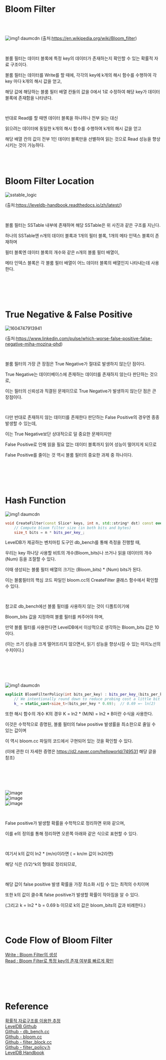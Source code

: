 # Bloom Filter 
<br/>
<br/>

![img1 daumcdn](https://user-images.githubusercontent.com/101636590/183424363-05494e10-e230-45b1-9a2a-18f413748970.png)
(출처:https://en.wikipedia.org/wiki/Bloom_filter) 

<br>

블룸 필터는 데이터 블록에 특정 key의 데이터가 존재하는지 확인할 수 있는 확률적 자료 구조이다.

블룸 필터는 데이터를 Write를 할 때에, 각각의 key에 k개의 해시 함수를 수행하여 각 key 마다 k개의 해시 값을 얻고,

해당 값에 해당하는 블룸 필터 배열 칸들의 값을 0에서 1로 수정하여 해당 key가 데이터 블록에 존재함을 나타낸다.

<br>

반대로 Read를 할 때엔 데이터 블록을 하나하나 전부 읽는 대신

읽으려는 데이터에 동일한 k개의 해시 함수를 수행하여 k개의 해시 값을 얻고

해당 배열 칸의 값이 전부 1인 데이터 블록만을 선별하여 읽는 것으로 Read 성능을 향상시키는 것이 가능하다.
<br><br><br><br>
   
# Bloom Filter Location
![sstable_logic](https://user-images.githubusercontent.com/101636590/188339431-c3f219ba-b2f0-4bc5-bbcf-a39a8be35d85.jpg)

(출처:https://leveldb-handbook.readthedocs.io/zh/latest/)

<br>

블룸 필터는 SSTable 내부에 존재하며 해당 SSTable은 위 사진과 같은 구조를 지닌다.

하나의 SSTable엔 n개의 데이터 블록과 1개의 필터 블록, 1개의 메타 인덱스 블록이 존재하며

필터 블록엔 데이터 블록의 개수와 같은 n개의 블룸 필터 배열이, 

메타 인덱스 블록은 각 블룸 필터 배열이 어느 데이터 블록의 배열인지 나타내는데 사용한다.<br>
  
  <br><br><br><br>
   
   
  
# True Negative & False Positive


![1604747913941](https://user-images.githubusercontent.com/101636590/188339451-c0638280-3882-4883-8396-d23c88008068.png)

(출처:https://www.linkedin.com/pulse/which-worse-false-positive-false-negative-miha-mozina-phd) 

<br>


블룸 필터의 가장 큰 장점은 True Negative가 절대로 발생하지 않는단 점이다.

True Negative는 데이터베이스에 존재하는 데이터를 존재하지 않는다 판단하는 것으로,

이는 필터의 신뢰성과 직결된 문제이므로 True Negative가 발생하지 않는단 점은 큰 장점이다.

<br>

다만 반대로 존재하지 않는 데이터를 존재한다 판단하는 False Positive의 경우엔 종종 발생할 수 있는데,

이는 True Negative보단 상대적으로 덜 중요한 문제이지만

False Positive로 인해 읽을 필요 없는 데이터 블록까지 읽어 성능이 떨어지게 되므로

False Positive를 줄이는 것 역시 블룸 필터의 중요한 과제 중 하나이다.
  
   
 
<br/>
<br/>
<br/>
<br/>


# Hash Function

![img1 daumcdn](https://user-images.githubusercontent.com/101636590/183424697-ef93e101-a865-47a3-9e14-2046590dd9d9.png)

```cpp
void CreateFilter(const Slice* keys, int n, std::string* dst) const override {
    // Compute bloom filter size (in both bits and bytes)
    size_t bits = n * bits_per_key_;
```

LevelDB가 제공하는 벤치마킹 도구인 db_bench를 통해 측정을 진행할 때,

우리는 key 하나당 사용할 비트의 개수(Bloom_bits)나 쓰거나 읽을 데이터의 개수(Num) 등을 조절할 수 있다.

이때 생성되는 블룸 필터 배열의 크기는 (Bloom_bits) * (Num) bits가 된다.

이는 블룸필터의 핵심 코드 파일인 bloom.cc의 CreateFilter 클래스 함수에서 확인할 수 있다.

 
 <br>

참고로 db_bench에선 블룸 필터를 사용하지 않는 것이 디폴트이기에 

Bloom_bits 값을 지정하여 블룸 필터를 켜주어야 하며,

만약 블룸 필터를 사용한다면 LevelDB에서 이상적으로 생각하는 Bloom_bits 값은 10이다.

(이는 쓰기 성능을 크게 떨어뜨리지 않으면서, 읽기 성능을 향상시킬 수 있는 마지노선의 수치이다.)

 

<br/>
<br/>
<br/>
<br/>
 

![img1 daumcdn](https://user-images.githubusercontent.com/101636590/183424934-cea90e5b-ca24-449a-90f4-53dc6452f539.png)

```cpp
explicit BloomFilterPolicy(int bits_per_key) : bits_per_key_(bits_per_key) {
    // We intentionally round down to reduce probing cost a little bit
    k_ = static_cast<size_t>(bits_per_key * 0.69);  // 0.69 =~ ln(2)
```

또한 해시 함수의 개수 K의 경우 K = ln2 * (M/N) = ln2 * B이란 수식을 사용한다.

이것은 수학적으로 증명된, 블룸 필터의 false positive 발생률을 최소한으로 줄일 수 있는 값이며

이 역시 bloom.cc 파일의 코드에서 구현되어 있는 것을 확인할 수 있다.

(이에 관한 더 자세한 증명은 https://d2.naver.com/helloworld/749531 해당 글을 참조)



<br/>
<br/>
<br/>
<br/>
 

![image](https://user-images.githubusercontent.com/101636590/188341669-1192eb93-3234-463d-8958-bb142251287e.png) <br>
![image](https://user-images.githubusercontent.com/101636590/188341828-490d75b7-17b1-455d-acba-ecabfb06dad3.png) <br>
![image](https://user-images.githubusercontent.com/101636590/188341913-5b0f489f-294a-4d5c-8171-d0ae7fa895cc.png) 

<br>

False positive가 발생할 확률을 수학적으로 정리하면 위와 같으며,

이를 e의 정의를 통해 정리하면 오른쪽 아래와 같은 식으로 표현할 수 있다.

<br>

여기서 k의 값이 ln2 * (m/n)이라면 ( = kn/m 값이 ln2라면)

해당 식은 (1/2)^k의 형태로 정리되므로,

<br>

해당 값이 false positive 발생 확률을 가장 최소화 시킬 수 있는 최적의 수치이며

또한 k의 값이 클수록 false positive가 발생할 확률이 작아짐을 알 수 있다.

(그리고 k = ln2 * b = 0.69 b 이므로 k의 값은 bloom_bits의 값과 비례한다.)


 <br/>
<br/>




# Code Flow of Bloom Filter
[Write : Bloom Filter의 생성](https://github.com/DKU-StarLab/leveldb-wiki/blob/main/analysis/bloomfilter-write.md)  
[Read : Bloom Filter로 특정 key의 존재 여부를 빠르게 확인](https://github.com/DKU-StarLab/leveldb-wiki/blob/main/analysis/bloomfilter-read.md) 

 <br/>
<br/>
 <br/>
<br/>

# Reference
[확률적 자료구조를 이용한 추정](https://d2.naver.com/helloworld/749531)   
[LevelDB Github](https://github.com/google/leveldb)     
[Github - db_bench.cc](https://github.com/google/leveldb/blob/main/benchmarks/db_bench.cc)     
[Github - bloom.cc](https://github.com/google/leveldb/blob/main/util/bloom.cc)     
[Github - filter_block.cc](https://github.com/google/leveldb/blob/main/table/filter_block.cc)     
[Github - filter_policy.h](https://github.com/google/leveldb/blob/main/include/leveldb/filter_policy.h)     
[LevelDB Handbook](https://leveldb-handbook.readthedocs.io/zh/latest/bloomfilter.html)     

